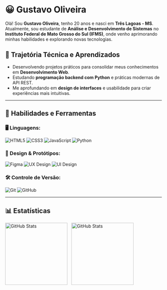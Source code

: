 # 😀 Gustavo Oliveira

Olá! Sou **Gustavo Oliveira**, tenho 20 anos e nasci em **Três Lagoas - MS**. Atualmente, sou estudante de **Análise e Desenvolvimento de Sistemas** no **Instituto Federal de Mato Grosso do Sul (IFMS)**, onde venho aprimorando minhas habilidades e explorando novas tecnologias.


## 🚀 Trajetória Técnica e Aprendizados

* Desenvolvendo projetos práticos para consolidar meus conhecimentos em **Desenvolvimento Web**.
* Estudando **programação backend com Python** e práticas modernas de API REST.
* Me aprofundando em **design de interfaces** e usabilidade para criar experiências mais intuitivas.

---

## 🧠 Habilidades e Ferramentas

### 🖥️ Linguagens:

![HTML5](https://img.shields.io/badge/HTML5-E34F26?style=for-the-badge&logo=html5&logoColor=white)
![CSS3](https://img.shields.io/badge/CSS3-1572B6?style=for-the-badge&logo=css3&logoColor=white)
![JavaScript](https://img.shields.io/badge/JavaScript-F7DF1E?style=for-the-badge&logo=javascript&logoColor=black)
![Python](https://img.shields.io/badge/Python-3776AB?style=for-the-badge&logo=python&logoColor=white)

### 🎨 Design & Protótipos:

![Figma](https://img.shields.io/badge/Figma-F24E1E?style=for-the-badge&logo=figma&logoColor=white)
![UX Design](https://img.shields.io/badge/UX_Design-4A80F6?style=for-the-badge&logo=figma&logoColor=white)
![UI Design](https://img.shields.io/badge/UI_Design-3D5A80?style=for-the-badge&logo=figma&logoColor=white)

### 🛠️ Controle de Versão:

![Git](https://img.shields.io/badge/Git-F05032?style=for-the-badge&logo=git&logoColor=white)
![GitHub](https://img.shields.io/badge/GitHub-181717?style=for-the-badge&logo=github&logoColor=white)

---

## 📊 Estatísticas

<p>
  <img 
    align="left" 
    alt="GitHub Stats" 
    height="200" 
    style="padding-right: 10px;" 
    src="https://github-readme-stats.vercel.app/api?username=GustavOliveira04&show_icons=true&theme=holi&include_all_commits=true&locale=pt-br" 
  />

<img 
      align="left" 
      alt="GitHub Stats" 
      height="200" 
      src="https://github-readme-stats.vercel.app/api/top-langs/?username=GustavOliveira04&theme=holi&layout=compact&custom_title=Tecnologias&langs_count=9" 
  />

</p>
